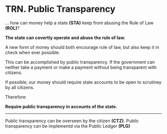 # TRN. Public Transparency

... how can money help a state **(STA)** keep from abusing the Rule of Law **(ROL)**?

**The state can covertly operate and abuse the rule of law.**

A new form of money should both encourage rule of law, but also keep it in check when ever possible.

This can be accomplished by public transparency. If the government can neither take a payment or make a payment without being transparent with citizens.

If possible, our money should require state accounts to be open to scrutiney by all citizens.

Therefore:

**Require public transparency in accounts of the state.**

----------

Public transparency can be overseen by the citizen **(CTZ)**. Public transparency can be implementd via the Public Ledger **(PLG)**







